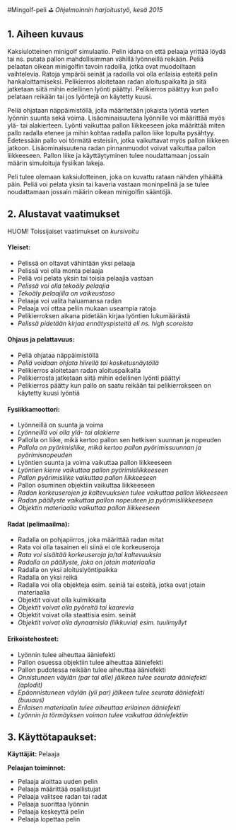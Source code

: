 #Mingolf-peli :golf: 
*Ohjelmoinnin harjoitustyö, kesä 2015*

## 1. Aiheen kuvaus
Kaksiulotteinen minigolf simulaatio. Pelin idana on että pelaaja yrittää löydä tai ns. putata pallon mahdollisimman vähillä lyönneillä reikään. Peliä pelaatan oikean minigolfin tavoin radoilla, jotka ovat muodoiltaan vaihtelevia. Ratoja ympäröi seinät ja radoilla voi olla erilaisia 
esteitä pelin hankaloittamiseksi. Pelikierros aloitetaan radan aloituspaikalta ja sitä jatketaan siitä mihin edellinen lyönti päättyi. Pelikierros päättyy kun pallo pelataan reikään tai jos lyöntejä on käytetty kuusi.

Peliä ohjataan näppäimistöllä, jolla määritetään jokaista lyöntiä varten lyönnin suunta sekä voima. Lisäominaisuutena lyönnille voi määrittää myös ylä- tai alakierteen. Lyönti vaikuttaa pallon liikkeeseen joka määrittää miten pallo radalla etenee ja mihin kohtaa radalla pallon 
liike lopulta pysähtyy. Edetessään pallo voi törmätä esteisiin, jotka vaikuttavat myös pallon liikkeen jatkoon. Lisäominaisuutena radan pinnanmuodot voivat vaikuttaa pallon liikkeeseen. Pallon liike ja käyttäytyminen tulee noudattamaan jossain määrin simuloituja fysiikan lakeja.

Peli tulee olemaan kaksiulotteinen, joka on kuvattu rataan nähden ylhäältä päin. Peliä voi pelata yksin tai kaveria vastaan moninpelinä ja se tulee noudattamaan jossain määrin oikean minigolfin sääntöjä.

## 2. Alustavat vaatimukset
HUOM! Toissijaiset vaatimukset on *kursivoitu*

#### Yleiset:
* Pelissä on oltavat vähintään yksi pelaaja
* Pelissä voi olla monta pelaaja 
* Peliä voi pelata yksin tai toisia pelaajia vastaan
* *Pelissä voi olla tekoäly pelaajia*
* *Tekoäly pelaajilla on vaikeustaso*
* Pelaaja voi valita haluamansa radan
* Pelaaja voi ottaa peliin mukaan useampia ratoja
* Pelikierroksen aikana pidetään kirjaa lyöntien lukumäärästä
* *Pelissä pidetään kirjaa ennätyspisteitä eli ns. high scoreista*

#### Ohjaus ja pelattavuus:
* Peliä ohjataa näppäimistöllä
* *Peliä voidaan ohjata hiirellä tai kosketusnäytöllä*
* Pelikierros aloitetaan radan aloituspaikalta
* Pelikierrosta jatketaan siitä mihin edellinen lyönti päättyi
* Pelikierros päätty kun pallo on saatu reikään tai pelikierrokseen on käytetty kuusi lyöntiä

#### Fysiikkamoottori:
* Lyönneillä on suunta ja voima
* *Lyönneillä voi olla ylä- tai alakierre*
* Pallolla on liike, mikä kertoo pallon sen hetkisen suunnan ja nopeuden
* *Pallola on pyörimisliike, mikä kertoo pallon pyörimissuunnan ja pyörimisnopeuden*
* Lyöntien suunta ja voima vaikuttaa pallon liikkeeseen
* *Lyöntien kierre vaikuttaa pallon pyörimisliikkeeseen*
* *Pallon pyörimisliike vaikuttaa pallon liikkeeseen*
* Pallon osuminen objektiin vaikuttaa liikkeeseen
* *Radan korkeuserojen ja kaltevuuksien tulee vaikuttaa pallon liikkeeseen*
* *Radan päällyste vaikuttaa pallon nopeuteen ja pyörimisliikkeeseen*
* *Objektin materiaalia vaikuttaa pallon liikkeeseen*

#### Radat (pelimaailma): 
* Radalla on pohjapiirros, joka määrittää radan mitat
* Rata voi olla tasainen eli siinä ei ole korkeuseroja
* *Rata voi sisältää korkeuseroja ja/tai kaltevuuksia*
* *Radalla on päällyste, joka on jotain materiaalia*
* Radalla on yksi aloituslyöntipaikka
* Radalla on yksi reikä
* Radalla voi olla objekteja esim. seiniä tai esteitä, jotka ovat jotain materiaalia
* Objektit voivat olla kulmikkaita
* *Objektit voivat olla pyöreitä tai kaarevia*
* Objektit voivat olla staattisia esim. seinät
* *Objektit voivat olla dynaamisia (liikkuvia) esim. tuulimyllyt*

#### Erikoistehosteet:
* Lyönnin tulee aiheuttaa ääniefekti
* Pallon osuessa objektiin tulee aiheuttaa ääniefekti
* Pallon pudotessa reikään tulee aiheuttaa ääniefekti
* *Onnistuneen väylän (par tai alle) jälkeen tulee seurata ääniefekti (aplodit)*
* *Epäonnistuneen väylän (yli par) jälkeen tulee seurata ääniefekti (buuaus)*
* *Erilaisen materiaalin tulee aiheuttaa erilainen ääniefekti*
* *Lyönnin ja törmäyksen voiman tulee vaikuttaa ääniefektiin*

## 3. Käyttötapaukset:

**Käyttäjät:** Pelaaja

**Pelaajan toiminnot:**

* Pelaaja aloittaa uuden pelin
* Pelaaja määrittää osallistujat
* Pelaaja valitsee radan tai radat
* Pelaaja suorittaa lyönnin 
* Pelaaja keskeyttä pelin
* Pelaaja lopettaa pelin
